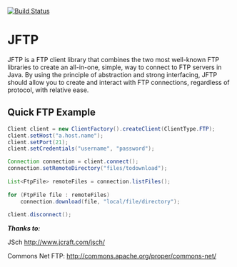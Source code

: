 [![Build Status](https://travis-ci.org/JAGFin1/JFTP.png?branch=master)](https://travis-ci.org/JAGFin1/JFTP)

JFTP
====

JFTP is a FTP client library that combines the two most well-known FTP libraries to create an all-in-one, simple, way to connect to FTP servers in Java. By using the principle of abstraction and strong interfacing, JFTP should allow you to create and interact with FTP connections, regardless of protocol, with relative ease.

Quick FTP Example
-----------------
```java
Client client = new ClientFactory().createClient(ClientType.FTP);
client.setHost("a.host.name");
client.setPort(21);
client.setCredentials("username", "password");

Connection connection = client.connect();
connection.setRemoteDirectory("files/todownload");
  
List<FtpFile> remoteFiles = connection.listFiles();
  
for (FtpFile file : remoteFiles)
    connection.download(file, "local/file/directory");
    
client.disconnect();
```

***Thanks to:***

JSch http://www.jcraft.com/jsch/

Commons Net FTP: http://commons.apache.org/proper/commons-net/
